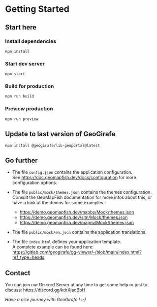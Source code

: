 # Getting Started

## Start here

### Install dependencies

```
npm install
```

### Start dev server

```
npm start
```

### Build for production

```
npm run build
```

### Preview production

```
npm run preview
```

## Update to last version of GeoGirafe

```
npm install @geogirafe/lib-geoportal@latest
```

## Go further

- The file `config.json` contains the application configuration.  
See https://doc.geomapfish.dev/docs/configuration for more configuration options.

- The file `public/mock/themes.json` contains the themes configuration.  
Consult the GeoMapFish documentation for more infos about this, or have a look at the demos for some examples :
  - https://demo.geomapfish.dev/mapbs/Mock/themes.json
  - https://demo.geomapfish.dev/sitn/Mock/themes.json
  - https://demo.geomapfish.dev/mapnv/Mock/themes.json


- The file `public/mock/en.json` contains the application translations.

- The file `index.html` defines your application template.  
A complete example can be found here: https://gitlab.com/geogirafe/gg-viewer/-/blob/main/index.html?ref_type=heads


## Contact

You can join our Discord Server at any time to get some help or just to discuss: https://discord.gg/kdrXjaqBbH.

_Have a nice journey with GeoGirafe ! :-)_
